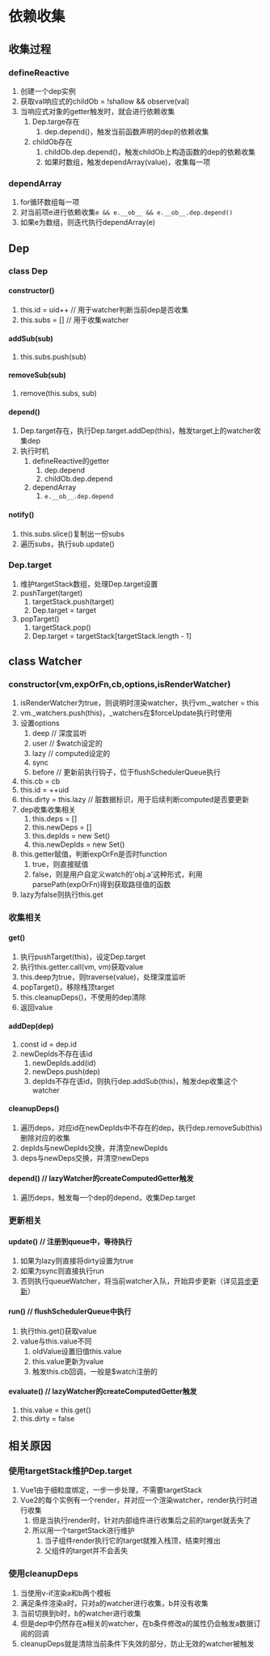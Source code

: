 # 依赖收集

## 收集过程

### defineReactive

1. 创建一个dep实例
2. 获取val响应式的childOb = !shallow && observe(val)
3. 当响应式对象的getter触发时，就会进行依赖收集
    1. Dep.targe存在
        1. dep.depend()，触发当前函数声明的dep的依赖收集
    2. childOb存在
        1. childOb.dep.depend()，触发childOb上构造函数的dep的依赖收集
        2. 如果时数组，触发dependArray(value)，收集每一项

### dependArray

1. for循环数组每一项
2. 对当前项e进行依赖收集`e && e.__ob__ && e.__ob__.dep.depend()`
3. 如果e为数组，则迭代执行dependArray(e)

## Dep

### class Dep

#### constructor()

1. this.id = uid++ // 用于watcher判断当前dep是否收集
2. this.subs = [] // 用于收集watcher

#### addSub(sub)

1. this.subs.push(sub)

#### removeSub(sub)

1. remove(this.subs, sub)

#### depend()

1. Dep.target存在，执行Dep.target.addDep(this)，触发target上的watcher收集dep
2. 执行时机
    1. defineReactive的getter
        1. dep.depend
        2. childOb.dep.depend
    2. dependArray
        1. `e.__ob__.dep.depend`

#### notify()

1. this.subs.slice()复制出一份subs
2. 遍历subs，执行sub.update()

### Dep.target

1. 维护targetStack数组，处理Dep.target设置
2. pushTarget(target)
    1. targetStack.push(target)
    2. Dep.target = target
3. popTarget()
    1. targetStack.pop()
    2. Dep.target = targetStack[targetStack.length - 1]

## class Watcher

### constructor(vm,expOrFn,cb,options,isRenderWatcher)

1. isRenderWatcher为true，则说明时渲染watcher，执行vm._watcher = this
2. vm._watchers.push(this)，_watchers在$forceUpdate执行时使用
3. 设置options
    1. deep // 深度监听
    2. user // $watch设定的
    3. lazy // computed设定的
    4. sync
    5. before // 更新前执行钩子，位于flushSchedulerQueue执行
4. this.cb = cb
5. this.id = ++uid
6. this.dirty = this.lazy // 脏数据标识，用于后续判断computed是否要更新
7. dep收集收集相关
    1. this.deps = []
    2. this.newDeps = []
    3. this.depIds = new Set()
    4. this.newDepIds = new Set()
8. this.getter赋值，判断expOrFn是否时function
    1. true，则直接赋值
    2. false，则是用户自定义watch的'obj.a'这种形式，利用parsePath(expOrFn)得到获取路径值的函数
9. lazy为false则执行this.get

### 收集相关

#### get()

1. 执行pushTarget(this)，设定Dep.target
2. 执行this.getter.call(vm, vm)获取value
3. this.deep为true，则traverse(value)，处理深度监听
4. popTarget()，移除栈顶target
5. this.cleanupDeps()，不使用的dep清除
6. 返回value

#### addDep(dep)

1. const id = dep.id
2. newDepIds不存在该id
    1. newDepIds.add(id)
    2. newDeps.push(dep)
    3. depIds不存在该id，则执行dep.addSub(this)，触发dep收集这个watcher

#### cleanupDeps()

1. 遍历deps，对应id在newDepIds中不存在的dep，执行dep.removeSub(this)删除对应的收集
2. depIds与newDepIds交换，并清空newDepIds
3. deps与newDeps交换，并清空newDeps

#### depend() // lazyWatcher的createComputedGetter触发

1. 遍历deps，触发每一个dep的depend，收集Dep.target

### 更新相关

#### update() // 注册到queue中，等待执行

1. 如果为lazy则直接将dirty设置为true
2. 如果为sync则直接执行run
3. 否则执行queueWatcher，将当前watcher入队，开始异步更新（详见[异步更新](./04-异步更新.md)）

#### run() // flushSchedulerQueue中执行

1. 执行this.get()获取value
2. value与this.value不同
    1. oldValue设置旧值this.value
    2. this.value更新为value
    3. 触发this.cb回调，一般是$watch注册的

#### evaluate() // lazyWatcher的createComputedGetter触发

1. this.value = this.get()
2. this.dirty = false

## 相关原因

### 使用targetStack维护Dep.target

1. Vue1由于细粒度绑定，一步一步处理，不需要targetStack
2. Vue2的每个实例有一个render，并对应一个渲染watcher，render执行时进行收集
    1. 但是当执行render时，针对内部组件进行收集后之前的target就丢失了
    2. 所以用一个targetStack进行维护
        1. 当子组件render执行它的target就推入栈顶，结束时推出
        2. 父组件的target并不会丢失

### 使用cleanupDeps

1. 当使用v-if渲染a和b两个模板
2. 满足条件渲染a时，只对a的watcher进行收集，b并没有收集
3. 当前切换到b时，b的watcher进行收集
4. 但是dep中仍然存在a相关的watcher，在b条件修改a的属性仍会触发a数据订阅的回调
5. cleanupDeps就是清除当前条件下失效的部分，防止无效的watcher被触发
